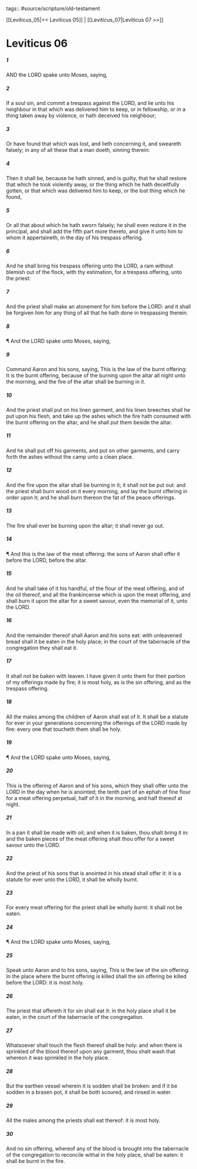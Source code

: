 tags:: #source/scripture/old-testament

[[Leviticus_05|<< Leviticus 05]] | [[Leviticus_07|Leviticus 07 >>]]

# Leviticus 06

##### 1

AND the LORD spake unto Moses, saying,

##### 2

If a soul sin, and commit a trespass against the LORD, and lie unto his neighbour in that which was delivered him to keep, or in fellowship, or in a thing taken away by violence, or hath deceived his neighbour;

##### 3

Or have found that which was lost, and lieth concerning it, and sweareth falsely; in any of all these that a man doeth, sinning therein:

##### 4

Then it shall be, because he hath sinned, and is guilty, that he shall restore that which he took violently away, or the thing which he hath deceitfully gotten, or that which was delivered him to keep, or the lost thing which he found,

##### 5

Or all that about which he hath sworn falsely; he shall even restore it in the principal, and shall add the fifth part more thereto, and give it unto him to whom it appertaineth, in the day of his trespass offering.

##### 6

And he shall bring his trespass offering unto the LORD, a ram without blemish out of the flock, with thy estimation, for a trespass offering, unto the priest:

##### 7

And the priest shall make an atonement for him before the LORD: and it shall be forgiven him for any thing of all that he hath done in trespassing therein.

##### 8

¶ And the LORD spake unto Moses, saying,

##### 9

Command Aaron and his sons, saying, This is the law of the burnt offering: It is the burnt offering, because of the burning upon the altar all night unto the morning, and the fire of the altar shall be burning in it.

##### 10

And the priest shall put on his linen garment, and his linen breeches shall he put upon his flesh, and take up the ashes which the fire hath consumed with the burnt offering on the altar, and he shall put them beside the altar.

##### 11

And he shall put off his garments, and put on other garments, and carry forth the ashes without the camp unto a clean place.

##### 12

And the fire upon the altar shall be burning in it; it shall not be put out: and the priest shall burn wood on it every morning, and lay the burnt offering in order upon it; and he shall burn thereon the fat of the peace offerings.

##### 13

The fire shall ever be burning upon the altar; it shall never go out.

##### 14

¶ And this is the law of the meat offering: the sons of Aaron shall offer it before the LORD, before the altar.

##### 15

And he shall take of it his handful, of the flour of the meat offering, and of the oil thereof, and all the frankincense which is upon the meat offering, and shall burn it upon the altar for a sweet savour, even the memorial of it, unto the LORD.

##### 16

And the remainder thereof shall Aaron and his sons eat: with unleavened bread shall it be eaten in the holy place; in the court of the tabernacle of the congregation they shall eat it.

##### 17

It shall not be baken with leaven. I have given it unto them for their portion of my offerings made by fire; it is most holy, as is the sin offering, and as the trespass offering.

##### 18

All the males among the children of Aaron shall eat of it. It shall be a statute for ever in your generations concerning the offerings of the LORD made by fire: every one that toucheth them shall be holy.

##### 19

¶ And the LORD spake unto Moses, saying,

##### 20

This is the offering of Aaron and of his sons, which they shall offer unto the LORD in the day when he is anointed; the tenth part of an ephah of fine flour for a meat offering perpetual, half of it in the morning, and half thereof at night.

##### 21

In a pan it shall be made with oil; and when it is baken, thou shalt bring it in: and the baken pieces of the meat offering shalt thou offer for a sweet savour unto the LORD.

##### 22

And the priest of his sons that is anointed in his stead shall offer it: it is a statute for ever unto the LORD, it shall be wholly burnt.

##### 23

For every meat offering for the priest shall be wholly burnt: it shall not be eaten.

##### 24

¶ And the LORD spake unto Moses, saying,

##### 25

Speak unto Aaron and to his sons, saying, This is the law of the sin offering: In the place where the burnt offering is killed shall the sin offering be killed before the LORD: it is most holy.

##### 26

The priest that offereth it for sin shall eat it: in the holy place shall it be eaten, in the court of the tabernacle of the congregation.

##### 27

Whatsoever shall touch the flesh thereof shall be holy: and when there is sprinkled of the blood thereof upon any garment, thou shalt wash that whereon it was sprinkled in the holy place.

##### 28

But the earthen vessel wherein it is sodden shall be broken: and if it be sodden in a brasen pot, it shall be both scoured, and rinsed in water.

##### 29

All the males among the priests shall eat thereof: it is most holy.

##### 30

And no sin offering, whereof any of the blood is brought into the tabernacle of the congregation to reconcile withal in the holy place, shall be eaten: it shall be burnt in the fire.

